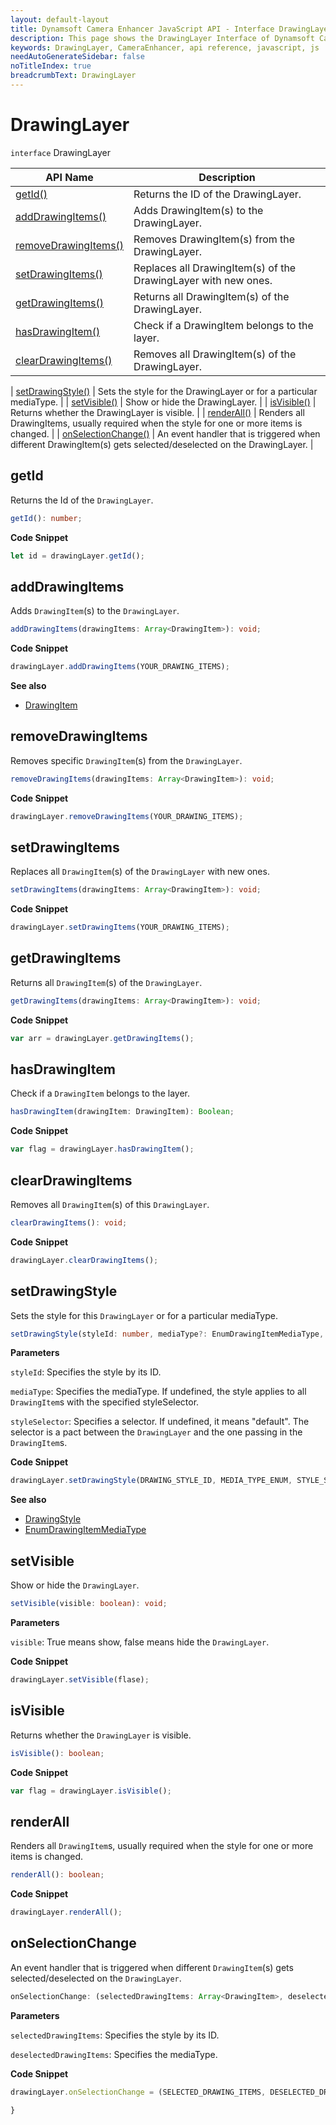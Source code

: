 ```yaml
---
layout: default-layout
title: Dynamsoft Camera Enhancer JavaScript API - Interface DrawingLayer
description: This page shows the DrawingLayer Interface of Dynamsoft Camera Enhancer JavaScript SDK.
keywords: DrawingLayer, CameraEnhancer, api reference, javascript, js
needAutoGenerateSidebar: false
noTitleIndex: true
breadcrumbText: DrawingLayer
---
```


# DrawingLayer

`interface` DrawingLayer

| API Name | Description |
|---|---|
| [getId()](#getid) | Returns the ID of the DrawingLayer. |
| [addDrawingItems()](#adddrawingitems) | Adds DrawingItem(s) to the DrawingLayer. |
| [removeDrawingItems()](#removedrawingitems) | Removes DrawingItem(s) from the DrawingLayer. |
| [setDrawingItems()](#setdrawingitems) | Replaces all DrawingItem(s) of the DrawingLayer with new ones. |
| [getDrawingItems()](#getdrawingitems) | Returns all DrawingItem(s) of the DrawingLayer. |
| [hasDrawingItem()](#hasDrawingItem) | Check if a DrawingItem belongs to the layer. |
| [clearDrawingItems()](#cleardrawingitems) | Removes all DrawingItem(s) of the DrawingLayer. |

| [setDrawingStyle()](#setdrawingstyle) | Sets the style for the DrawingLayer or for a particular mediaType. |
| [setVisible()](#setvisible) | Show or hide the DrawingLayer. |
| [isVisible()](#isvisible) | Returns whether the DrawingLayer is visible. |
| [renderAll()](#renderall) | Renders all DrawingItems, usually required when the style for one or more items is changed. |
| [onSelectionChange()](#onselectionchange) | An event handler that is triggered when different DrawingItem(s) gets selected/deselected on the DrawingLayer. |

## getId

Returns the Id of the `DrawingLayer`.

```typescript
getId(): number;
```

**Code Snippet**

```js
let id = drawingLayer.getId();
```

## addDrawingItems

Adds `DrawingItem`(s) to the `DrawingLayer`.

```typescript
addDrawingItems(drawingItems: Array<DrawingItem>): void;
```

**Code Snippet**

```js
drawingLayer.addDrawingItems(YOUR_DRAWING_ITEMS);
```

**See also**

* [DrawingItem](../ui.md#drawingitem)

## removeDrawingItems

Removes specific `DrawingItem`(s) from the `DrawingLayer`.

```typescript
removeDrawingItems(drawingItems: Array<DrawingItem>): void;
```

**Code Snippet**

```js
drawingLayer.removeDrawingItems(YOUR_DRAWING_ITEMS);
```

## setDrawingItems

Replaces all `DrawingItem`(s) of the `DrawingLayer` with new ones.

```typescript
setDrawingItems(drawingItems: Array<DrawingItem>): void;
```

**Code Snippet**

```js
drawingLayer.setDrawingItems(YOUR_DRAWING_ITEMS);
```

## getDrawingItems

Returns all `DrawingItem`(s) of the `DrawingLayer`.

```typescript
getDrawingItems(drawingItems: Array<DrawingItem>): void;
```

**Code Snippet**

```js
var arr = drawingLayer.getDrawingItems();
```

## hasDrawingItem

Check if a `DrawingItem` belongs to the layer.

```typescript
hasDrawingItem(drawingItem: DrawingItem): Boolean;
```

**Code Snippet**

```js
var flag = drawingLayer.hasDrawingItem();
```

## clearDrawingItems

Removes all `DrawingItem`(s) of this `DrawingLayer`.

```typescript
clearDrawingItems(): void;
```

**Code Snippet**

```js
drawingLayer.clearDrawingItems();
```

## setDrawingStyle

Sets the style for this `DrawingLayer` or for a particular mediaType. 

```typescript
setDrawingStyle(styleId: number, mediaType?: EnumDrawingItemMediaType, styleSelector?: string): void;
```

**Parameters**

`styleId`: Specifies the style by its ID.

`mediaType`: Specifies the mediaType. If undefined, the style applies to all `DrawingItem`s with the specified styleSelector. 

`styleSelector`: Specifies a selector. If undefined, it means "default". The selector is a pact between the `DrawingLayer` and the one passing in the `DrawingItem`s. 

**Code Snippet**

```js
drawingLayer.setDrawingStyle(DRAWING_STYLE_ID, MEDIA_TYPE_ENUM, STYLE_SELECTOR);
```

**See also**

* [DrawingStyle](drawingstyle.md)
* [EnumDrawingItemMediaType](../enum/enumdrawingitemmediatype.md)

## setVisible

Show or hide the `DrawingLayer`. 

```typescript
setVisible(visible: boolean): void;
```

**Parameters**

`visible`: True means show, false means hide the `DrawingLayer`.

**Code Snippet**

```js
drawingLayer.setVisible(flase);
```

## isVisible

Returns whether the `DrawingLayer` is visible. 

```typescript
isVisible(): boolean;
```

**Code Snippet**

```js
var flag = drawingLayer.isVisible();
```

## renderAll

Renders all `DrawingItem`s, usually required when the style for one or more items is changed.

```typescript
renderAll(): boolean;
```

**Code Snippet**

```js
drawingLayer.renderAll();
```

## onSelectionChange

An event handler that is triggered when different `DrawingItem`(s) gets selected/deselected on the `DrawingLayer`.

```typescript
onSelectionChange: (selectedDrawingItems: Array<DrawingItem>, deselectedDrawingItems: Array<DrawingItem>) => void;
```

**Parameters**

`selectedDrawingItems`: Specifies the style by its ID.

`deselectedDrawingItems`: Specifies the mediaType. 

**Code Snippet**

```js
drawingLayer.onSelectionChange = (SELECTED_DRAWING_ITEMS, DESELECTED_DRAWING_ITEMS) => {

}
```


